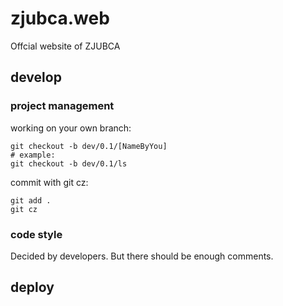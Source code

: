 # zjubca.web
Offcial website of ZJUBCA

##  develop

### project management

working on your own branch:

```shell
git checkout -b dev/0.1/[NameByYou]
# example:
git checkout -b dev/0.1/ls
```

commit with git cz:

```shell
git add .
git cz
```

### code style

Decided by developers. But there should be enough comments.

## deploy












